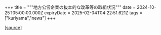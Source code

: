+++
title = """地方公営企業の抜本的な改革等の取組状況"""
date = 2024-10-25T05:00:00.000Z
expiryDate = 2025-02-04T04:22:51.621Z
tags = ["kuriyama","news"]
+++


[[source]](https://www.town.kuriyama.hokkaido.jp/soshiki/32/605.html)
